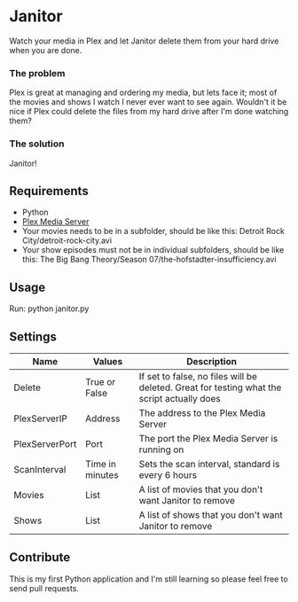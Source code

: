 Janitor
=====
Watch your media in Plex and let Janitor delete them from your hard drive when you are done.

### The problem
Plex is great at managing and ordering my media, but lets face it; most of the movies and shows I watch I never ever want to see again. Wouldn't it be nice if Plex could delete the files from my hard drive after I'm done watching them?

### The solution
Janitor!

## Requirements
* Python
* [Plex Media Server](https://plex.tv/downloads)
* Your movies needs to be in a subfolder, should be like this: Detroit Rock City/detroit-rock-city.avi
* Your show episodes must not be in individual subfolders, should be like this: The Big Bang Theory/Season 07/the-hofstadter-insufficiency.avi

## Usage
Run:
    python janitor.py

## Settings
Name | Values | Description
--- | --- | ---
Delete | True or False | If set to false, no files will be deleted. Great for testing what the script actually does
PlexServerIP | Address | The address to the Plex Media Server
PlexServerPort | Port | The port the Plex Media Server is running on
ScanInterval | Time in minutes | Sets the scan interval, standard is every 6 hours
Movies | List | A list of movies that you don't want Janitor to remove
Shows | List | A list of shows that you don't want Janitor to remove

## Contribute
This is my first Python application and I'm still learning so please feel free to send pull requests.
